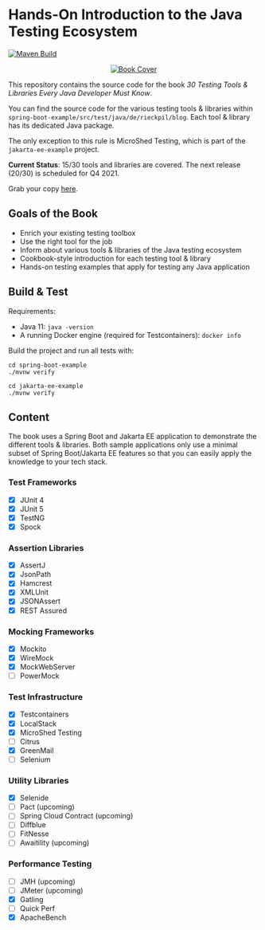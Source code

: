 # Hands-On Introduction to the Java Testing Ecosystem

[![Maven Build](https://github.com/rieckpil/java-testing-ecosystem/actions/workflows/build.yml/badge.svg?branch=master)](https://github.com/rieckpil/java-testing-ecosystem/actions/workflows/build.yml)

<p align="center">
  <a href="https://rieckpil.de/testing-tools-and-libraries-every-java-developer-must-know/">
    <img src="https://rieckpil.de/wp-content/uploads/2021/04/testing-tools-and-libraries-every-java-developer-must-know-book-cover-1-e1617971322966.png" alt=" Book Cover"/>
  </a>
</p>

This repository contains the source code for the book *30 Testing Tools & Libraries Every Java Developer Must Know*.

You can find the source code for the various testing tools & libraries within `spring-boot-example/src/test/java/de/rieckpil/blog`. Each tool & library has its dedicated Java package.

The only exception to this rule is MicroShed Testing, which is part of the `jakarta-ee-example` project.

**Current Status**: 15/30 tools and libraries are covered. The next release (20/30) is scheduled for Q4 2021.

Grab your copy [here](https://rieckpil.de/testing-tools-and-libraries-every-java-developer-must-know/).

## Goals of the Book

- Enrich your existing testing toolbox
- Use the right tool for the job
- Inform about various tools & libraries of the Java testing ecosystem
- Cookbook-style introduction for each testing tool & library
- Hands-on testing examples that apply for testing any Java application

## Build & Test

Requirements:

- Java 11: `java -version`
- A running Docker engine (required for Testcontainers): `docker info`

Build the project and run all tests with:

```shell
cd spring-boot-example
./mvnw verify

cd jakarta-ee-example
./mvnw verify
```

## Content

The book uses a Spring Boot and Jakarta EE application to demonstrate the different tools & libraries. Both sample applications only use a minimal subset of Spring Boot/Jakarta EE features so that you can easily apply the knowledge to your tech stack.

### Test Frameworks

- [x] JUnit 4
- [x] JUnit 5
- [x] TestNG
- [x] Spock

### Assertion Libraries

- [x] AssertJ
- [x] JsonPath
- [x] Hamcrest
- [x] XMLUnit
- [x] JSONAssert
- [x] REST Assured

### Mocking Frameworks

- [x] Mockito
- [x] WireMock
- [x] MockWebServer
- [ ] PowerMock

### Test Infrastructure

- [x] Testcontainers
- [x] LocalStack
- [x] MicroShed Testing
- [ ] Citrus
- [x] GreenMail
- [ ] Selenium

### Utility Libraries

- [x] Selenide
- [ ] Pact (upcoming)
- [ ] Spring Cloud Contract (upcoming)
- [ ] Diffblue
- [ ] FitNesse
- [ ] Awaitility (upcoming)

### Performance Testing

- [ ] JMH (upcoming)
- [ ] JMeter (upcoming)
- [x] Gatling
- [ ] Quick Perf
- [x] ApacheBench
